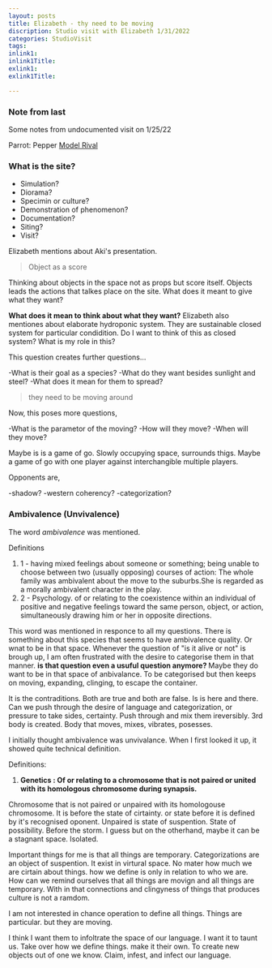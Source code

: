 ```yaml
---
layout: posts
title: Elizabeth - thy need to be moving
discription: Studio visit with Elizabeth 1/31/2022
categories: StudioVisit
tags: 
inlink1: 
inlink1Title: 
exlink1: 
exlink1Title: 

---
```



### Note from last

Some notes from undocumented visit on 1/25/22

Parrot: Pepper
[Model Rival](https://www.sciencedirect.com/science/article/abs/pii/S0168159102002770) 


### What is the site?

- Simulation?
- Diorama?
- Specimin or culture?
- Demonstration of phenomenon?
- Documentation?
- Siting?
- Visit?

Elizabeth mentions about Aki's presentation.

> Object as a score

Thinking about objects in the space not as props but score itself. Objects leads the actions that talkes place on the site.
What does it meant to give what they want?

<b> What does it mean to think about what they want?</b> Elizabeth also mentiones about elaborate hydroponic system.
They are sustainable closed system for particular condidition. Do I want to think of this as closed system? What is my role in this?

This question creates further questions...

-What is their goal as a species?
-What do they want besides sunlight and steel? 
-What does it mean for them to spread? 

>they need to be moving around

Now, this poses more questions,

-What is the parametor of the moving?
-How will they move?
-When will they move?

Maybe is is a game of go. Slowly occupying space, surrounds thigs.
Maybe a game of go with one player against interchangible multiple players. 

Opponents are,

-shadow?
-western coherency?
-categorization?


### Ambivalence (Unvivalence)

The word <i> ambivalence </i> was mentioned. 

Definitions

1. 1 - having mixed feelings about someone or something; being unable to choose between two (usually opposing) courses of action: The whole family was ambivalent about the move to the suburbs.She is regarded as a morally ambivalent character in the play.
2. 2 - Psychology. of or relating to the coexistence within an individual of positive and negative feelings toward the same person, object, or action, simultaneously drawing him or her in opposite directions.

This word was mentioned in responce to all my questions. There is something about this species that seems to have ambivalence quality. Or wnat to be in that space. Whenever the question of "is it alive or not" is brough up, I am often frustrated with the desire to categorise them in that manner. <b> is that question even a usuful question anymore? </b>
Maybe they do want to be in that space of anbivalance. To be categorised but then keeps on moving, expanding, clinging, to escape the container. 

It is the contraditions. Both are true and both are false. Is is here and there. Can we push through the desire of language and categorization, or pressure to take sides, certainty. Push through and mix them ireversibly. 3rd body is created. Body that moves, mixes, vibrates, posesses. 

I initially thought ambivalence was unvivalance. When I first looked it up, it showed quite technical definition.


Definitions:

1. <b> Genetics :  Of or relating to a chromosome that is not paired or united with its homologous chromosome during synapsis. </b>


Chromosome that is not paired or unpaired with its homologouse chromosome. It is before the state of cirtainty. or state before it is defined by it's recognised oponent.
Unpaired is state of suspention. State of possibility. Before the storm. I guess but on the otherhand, maybe it can be a stagnant space.
Isolated. 


Important things for me is that all things are temporary. Categorizations are an object of suspention. It exist in virtural space. 
No mater how much we are cirtain about things. how we define is only in relation to who we are.
How can we remind ourselves that all things are movign and all things are temporary. With in that connections and clingyness of things that produces culture is not a ramdom. 

I am not interested in chance operation to define all things. Things are particular. but they are moving. 


I think I want them to infoltrate the space of our language. I want it to taunt us. Take over how we define things. make it their own. 
To create new objects out of one we know. Claim, infest, and infect our language. 



















